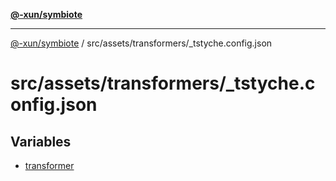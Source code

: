 [**@-xun/symbiote**](../../../../README.md)

***

[@-xun/symbiote](../../../../README.md) / src/assets/transformers/\_tstyche.config.json

# src/assets/transformers/\_tstyche.config.json

## Variables

- [transformer](variables/transformer.md)
